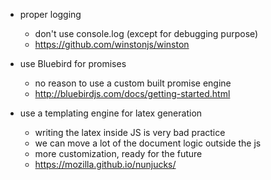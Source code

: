 * proper logging
    * don't use console.log (except for debugging purpose)
    * https://github.com/winstonjs/winston

* use Bluebird for promises
    * no reason to use a custom built promise engine
    * http://bluebirdjs.com/docs/getting-started.html

* use a templating engine for latex generation
    * writing the latex inside JS is very bad practice
    * we can move a lot of the document logic outside the js
    * more customization, ready for the future 
    * https://mozilla.github.io/nunjucks/

